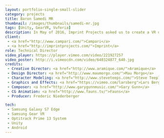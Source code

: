 ```yaml
---
layout: portfolio-single-small-slider
category: projects
title: Baron Samedi MR
thumbnail: /images/thumbnails/samedi-mr.jpg
tags: [Unity, GearVR, Vuforia]
description: In May of 2016, Imprint Projects asked us to create a VR drinking game that Campari could use in bars to promote their new spiced rum. This is waht we came up with.
client: 
 - <a href="http://www.campari.com/">Campari</a>
 - <a href="http://imprintprojects.com/">Imprint</a>
role: Technical Director
video_player: https://player.vimeo.com/video/221927257
video_poster: http://i.vimeocdn.com/video/640324877_640.jpg
credits:
 - Creative Director: <a href="http://www.aramique.com/">Aramique</a>
 - Design Director: <a href="http://www.maumorgo.com/">Mau Morgo</a>
 - Character Modeling: <a href="http://www.steveteeps.com/">Steve Teeple</a>
 - Graphics and Effects: <a href="https://vimeo.com/larsberg">Lars Berg</a>
 - Composer: <a href="http://www.garygunnmusic.com/">Gary Gunn</a>
 - CG Animation: <a href="http://www.fauns.tv/">Fauns</a>
 - Producer: Frederic Niederberger 

tech: 
 - Samsung Galaxy S7 Edge
 - Samsung Gear VR
 - Optitrack Prime 13 System
 - Unity
 - Android
---
```

